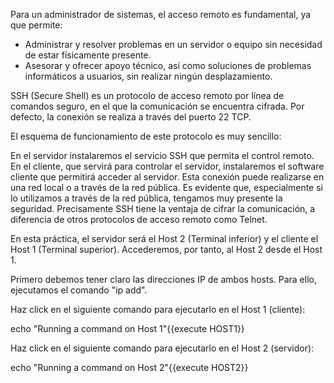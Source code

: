 Para un administrador de sistemas, el acceso remoto es fundamental, ya que permite:

* Administrar y resolver problemas en un servidor o equipo sin necesidad de estar físicamente presente.
* Asesorar y ofrecer apoyo técnico, así como soluciones de problemas informáticos a usuarios, sin realizar ningún desplazamiento.

SSH (Secure Shell) es un protocolo de acceso remoto por línea de comandos seguro, en el que la comunicación se encuentra cifrada. Por defecto, la conexión se realiza a través del puerto 22 TCP.

El esquema de funcionamiento de este protocolo es muy sencillo:

En el servidor instalaremos el servicio SSH que permita el control remoto. En el cliente, que servirá para controlar el servidor, instalaremos el software cliente que permitirá acceder al servidor. Esta conexión puede realizarse en una red local o a través de la red pública. Es evidente que, especialmente si lo utilizamos a través de la red pública, tengamos muy presente la seguridad. Precisamente SSH tiene la ventaja de cifrar la comunicación, a diferencia de otros protocolos de acceso remoto como Telnet.

En esta práctica, el servidor será el Host 2 (Terminal inferior) y el cliente el Host 1 (Terminal superior). Accederemos, por tanto, al Host 2 desde el Host 1.

Primero debemos tener claro las direcciones IP de ambos hosts. Para ello, ejecutamos el comando "ip add".

Haz click en el siguiente comando para ejecutarlo en el Host 1 (cliente):

echo "Running a command on Host 1"{{execute HOST1}}

Haz click en el siguiente comando para ejecutarlo en el Host 2 (servidor):

echo "Running a command on Host 2"{{execute HOST2}}
